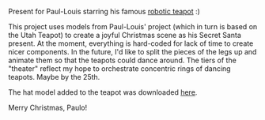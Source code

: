 Present for Paul-Louis starring his famous [robotic teapot](https://github.com/paullouisageneau/plasteac/tree/master/) :)

This project uses models from Paul-Louis' project (which in turn is based on the Utah Teapot) to create a joyful Christmas scene as his Secret Santa present. At the moment, everything is hard-coded for lack of time to create nicer components. In the future, I'd like to split the pieces of the legs up and animate them so that the teapots could dance around. The tiers of the "theater" reflect my hope to orchestrate concentric rings of dancing teapots. Maybe by the 25th.

The hat model added to the teapot was downloaded [here](https://www.models-resource.com/pc_computer/roblox/model/18759/).

Merry Christmas, Paulo!
